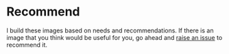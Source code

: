 # Recommend

I build these images based on needs and recommendations. If there is an image that you think would be useful for you, go ahead and [raise an issue](https://github.com/Dabble-of-DevOps-Bio/dabble-of-devops-bioinformatics-jhub-docker/issues) to recommend it.